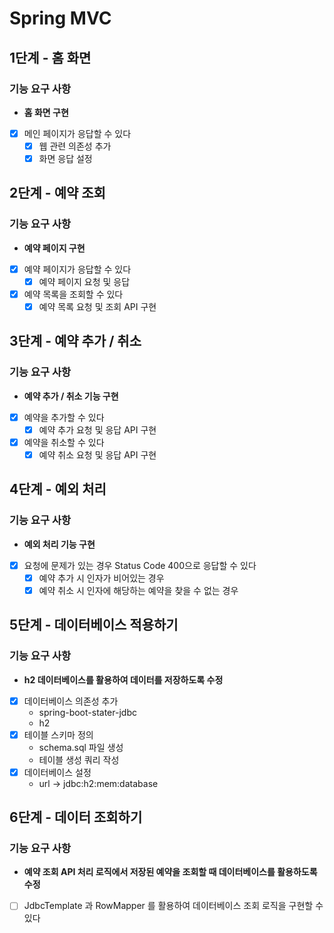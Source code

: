 # Spring MVC
## 1단계 - 홈 화면
### 기능 요구 사항
- **홈 화면 구현**
- [x] 메인 페이지가 응답할 수 있다
  - [x] 웹 관련 의존성 추가
  - [x] 화면 응답 설정
## 2단계 - 예약 조회
### 기능 요구 사항
- **예약 페이지 구현**
- [x] 예약 페이지가 응답할 수 있다
  - [x] 예약 페이지 요청 및 응답
- [x] 예약 목록을 조회할 수 있다
  - [x] 예약 목록 요청 및 조회 API 구현
## 3단계 - 예약 추가 / 취소
### 기능 요구 사항
- **예약 추가 / 취소 기능 구현**
- [x] 예약을 추가할 수 있다
  - [x] 예약 추가 요청 및 응답 API 구현
- [x] 예약을 취소할 수 있다
  - [x] 예약 취소 요청 및 응답 API 구현
## 4단계 - 예외 처리
### 기능 요구 사항
- **예외 처리 기능 구현**
- [x] 요청에 문제가 있는 경우 Status Code 400으로 응답할 수 있다
  - [x] 예약 추가 시 인자가 비어있는 경우
  - [x] 예약 취소 시 인자에 해당하는 예약을 찾을 수 없는 경우
## 5단계 - 데이터베이스 적용하기
### 기능 요구 사항
- **h2 데이터베이스를 활용하여 데이터를 저장하도록 수정**
- [x] 데이터베이스 의존성 추가
  - spring-boot-stater-jdbc
  - h2
- [x] 테이블 스키마 정의
  - schema.sql 파일 생성
  - 테이블 생성 쿼리 작성
- [x] 데이터베이스 설정
  - url -> jdbc:h2:mem:database
## 6단계 - 데이터 조회하기
### 기능 요구 사항
- **예약 조회 API 처리 로직에서 저장된 예약을 조회할 때 데이터베이스를 활용하도록 수정**
- [ ] JdbcTemplate 과 RowMapper 를 활용하여 데이터베이스 조회 로직을 구현할 수 있다
